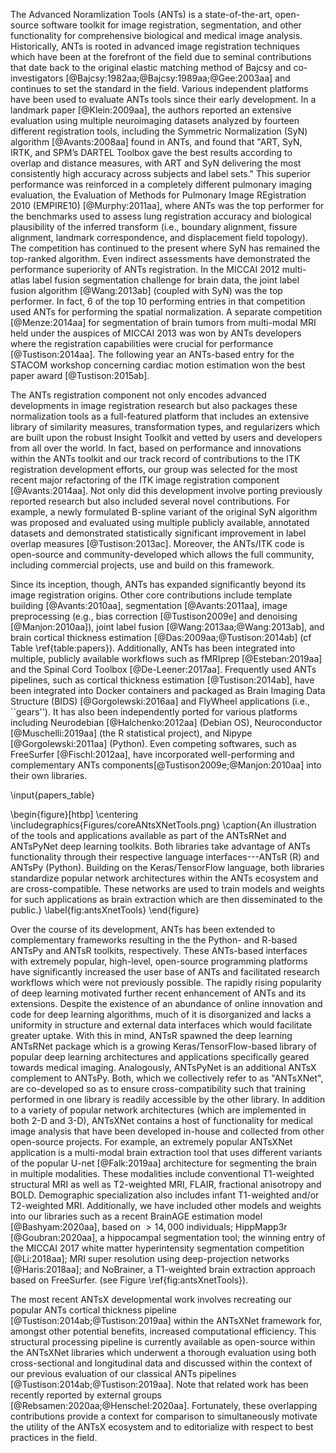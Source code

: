 

The Advanced Noramlization Tools (ANTs) is a state-of-the-art, open-source
software toolkit for image registration, segmentation, and other functionality
for comprehensive biological and medical image analysis. Historically, ANTs is
rooted in advanced image registration techniques which have been at the
forefront of the field due to seminal contributions that date back to the
original elastic matching method of Bajcsy and co-investigators
[@Bajcsy:1982aa;@Bajcsy:1989aa;@Gee:2003aa] and continues to set the standard in
the field.   Various independent platforms have been used to evaluate ANTs tools
since their early development. In a landmark paper [@Klein:2009aa], the authors
reported an extensive evaluation using multiple neuroimaging datasets analyzed
by fourteen different registration tools, including the Symmetric Normalization
(SyN) algorithm [@Avants:2008aa] found in ANTs, and found that "ART, SyN, IRTK,
and SPM’s DARTEL Toolbox gave the best results according to overlap and distance
measures, with ART and SyN delivering the most consistently high accuracy across
subjects and label sets." This superior performance was reinforced in a
completely different pulmonary imaging evaluation, the Evaluation of Methods for
Pulmonary Image REgistration 2010 (EMPIRE10) [@Murphy:2011aa], where
ANTs was the top performer for the benchmarks used to assess lung registration
accuracy and biological plausibility of the inferred transform (i.e., boundary
alignment, fissure alignment, landmark correspondence, and displacement field
topology). The competition has continued to the present where SyN has remained
the top-ranked algorithm. Even indirect assessments have demonstrated the
performance superiority of ANTs registration. In the MICCAI 2012 multi-atlas
label fusion segmentation challenge for brain data, the joint label fusion
algorithm [@Wang:2013ab] (coupled with SyN) was the top performer. In fact, 6 of
the top 10 performing entries in that competition used ANTs for performing the
spatial normalization. A separate competition [@Menze:2014aa] for segmentation
of brain tumors from multi-modal MRI held under the auspices of MICCAI 2013 was
won by ANTs developers where the registration capabilities were crucial for
performance [@Tustison:2014aa]. The following year an ANTs-based entry for the
STACOM workshop concerning cardiac motion estimation won the best paper award
[@Tustison:2015ab].

The ANTs registration component not only encodes advanced developments in image
registration research but also packages these normalization tools as a
full-featured platform that includes an extensive library of similarity
measures, transformation types, and regularizers which are built upon the robust
Insight Toolkit and vetted by users and developers from all over the world.  In
fact, based on performance and innovations within the ANTs toolkit and our track
record of contributions to the ITK registration development efforts, our group
was selected for the most recent major refactoring of the ITK image registration
component [@Avants:2014aa]. Not only did this development involve porting
previously reported research but also included several novel contributions. For
example, a newly formulated B-spline variant of the original SyN algorithm was
proposed and evaluated using multiple publicly available, annotated datasets and
demonstrated statistically significant improvement in label overlap measures
[@Tustison:2013ac].  Moreover, the ANTs/ITK code is open-source and
community-developed which allows the full community, including commercial
projects, use and build on this framework.

Since its inception, though, ANTs has expanded significantly beyond its image
registration origins.  Other core contributions include template building
[@Avants:2010aa], segmentation [@Avants:2011aa], image preprocessing (e.g., bias
correction [@Tustison2009e] and denoising [@Manjon:2010aa]), joint label fusion
[@Wang:2013aa;@Wang:2013ab], and brain cortical thickness estimation
[@Das:2009aa;@Tustison:2014ab] (cf Table \ref{table:papers}). Additionally, ANTs
has been integrated into multiple, publicly available workflows such as fMRIprep
[@Esteban:2019aa] and the Spinal Cord Toolbox [@De-Leener:2017aa].  Frequently
used ANTs pipelines, such as cortical thickness estimation [@Tustison:2014ab],
have been integrated into Docker containers and packaged as Brain Imaging Data
Structure (BIDS) [@Gorgolewski:2016aa] and FlyWheel applications (i.e.,
``gears''). It has also been independently ported for various platforms
including Neurodebian [@Halchenko:2012aa] (Debian OS), Neuroconductor
[@Muschelli:2019aa] (the R statistical project), and Nipype
[@Gorgolewski:2011aa] (Python).  Even competing softwares, such as FreeSurfer
[@Fischl:2012aa], have incorporated well-performing and complementary ANTs
components[@Tustison2009e;@Manjon:2010aa] into their own libraries.

\input{papers_table}

\begin{figure}[htbp] \centering \includegraphics{Figures/coreANtsXNetTools.png}
 \caption{An illustration of the tools and applications available as part of the
 ANTsRNet and ANTsPyNet deep learning toolkits.  Both libraries take advantage
 of ANTs functionality through their respective language interfaces---ANTsR (R)
 and ANTsPy (Python).  Building on the Keras/TensorFlow language, both libraries
 standardize popular network architectures within the ANTs ecosystem and are
 cross-compatible.  These networks are used to train models and weights for such
 applications as brain extraction which are then disseminated to the public.}
 \label{fig:antsXnetTools} \end{figure}

Over the course of its development, ANTs has been extended to complementary
frameworks resulting in the the Python- and R-based ANTsPy and ANTsR toolkits,
respectively. These ANTs-based interfaces with extremely popular, high-level,
open-source programming platforms have significantly increased the user base of
ANTs and facilitated research workflows which were not previously possible. The
rapidly rising popularity of deep learning motivated further recent enhancement
of ANTs and its extensions.  Despite the existence of an abundance of online
innovation and code for deep learning algorithms, much of it is disorganized and
lacks a uniformity in structure and external data interfaces which would
facilitate greater uptake. With this in mind, ANTsR spawned the deep learning
ANTsRNet package which is a growing Keras/TensorFlow-based library of popular
deep learning architectures and applications specifically geared towards medical
imaging. Analogously, ANTsPyNet is an additional ANTsX complement to ANTsPy.
Both, which we collectively refer to as "ANTsXNet", are co-developed so as to
ensure cross-compatibility such that training performed in one library is
readily accessible by the other library.  In addition to a variety of popular
network architectures (which are implemented in both 2-D and 3-D), ANTsXNet
contains a host of functionality for medical image analysis that have been
developed in-house and collected from other open-source projects. For example,
an extremely popular ANTsXNet application is a multi-modal brain extraction tool
that uses different variants of the popular U-net [@Falk:2019aa] architecture
for segmenting the brain in multiple modalities.  These modalities include
conventional T1-weighted structural MRI as well as T2-weighted MRI, FLAIR,
fractional anisotropy and BOLD.  Demographic specialization also includes infant
T1-weighted and/or T2-weighted MRI.  Additionally, we have included other models
and weights into our libraries such as a recent BrainAGE estimation model
[@Bashyam:2020aa], based on $>14,000$ individuals; HippMapp3r [@Goubran:2020aa],
a hippocampal segmentation tool; the winning entry of the MICCAI 2017 white
matter hyperintensity segmentation competition [@Li:2018aa]; MRI super
resolution using deep-projection networks [@Haris:2018aa]; and NoBrainer, a
T1-weighted brain extraction approach based on FreeSurfer. (see Figure
\ref{fig:antsXnetTools}).

The most recent ANTsX developmental work involves recreating our popular ANTs
cortical thickness pipeline [@Tustison:2014ab;@Tustison:2019aa] within the
ANTsXNet framework for, amongst other potential benefits, increased
computational efficiency.  This structural processing pipeline is currently
available as open-source within the ANTsXNet libraries which underwent a
thorough evaluation using both cross-sectional and longitudinal data and
discussed within the context of our previous evaluation of our classical ANTs
pipelines [@Tustison:2014ab;@Tustison:2019aa].  Note that related work has been
recently reported by external groups [@Rebsamen:2020aa;@Henschel:2020aa].
Fortunately, these overlapping contributions provide a context for comparison to
simultaneously motivate the utility of the ANTsX ecosystem and to editorialize
with respect to best practices in the field.

